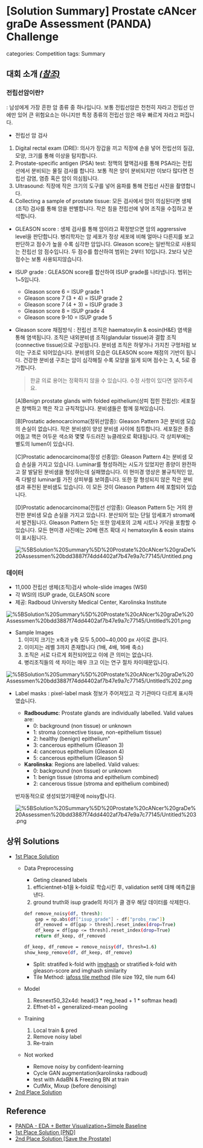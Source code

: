 # [Solution Summary] Prostate cANcer graDe Assessment (PANDA) Challenge

categories: Competition
tags: Summary

## 대회 소개 *[(참조)](https://www.kaggle.com/rohitsingh9990/panda-eda-better-visualization-simple-baseline)*

### 전립선암이란?

: 남성에게 가장 흔한 암 종류 중 하나입니다. 보통 전립선암은 천천히 자라고 전립선 안에만 있어 큰 위험요소는 아니지만 특정 종류의 전립선 암은 매우 빠르게 자라고 퍼집니다.

- 전립선 암 검사
1. Digital rectal exam (DRE): 의사가 장갑을 끼고 직장에 손을 넣어 전립선의 질감, 모양, 크기를 통해 이상을 탐지합니다.
2. Prostate-specific antigen (PSA) test: 정맥의 혈액검사를 통해 PSA라는 전립선에서 분비되는 물질 검사를 합니다. 보통 적은 양이 분비되지만 이보다 많다면 전립선 감염, 염증 혹은 암이 의심됩니다.
3. Ultrasound: 직장에 작은 크기의 도구를 넣어 음파를 통해 전립선 사진을 촬영합니다.
4. Collecting a sample of prostate tissue: 모든 검사에서 암이 의심된다면 생체(조직) 검사를 통해 암을 판별합니다. 작은 침을 전립선에 넣어 조직을 수집하고 분석합니다.
- GLEASON score
: 생체 검사를 통해 암이라고 확정받으면 암의 aggrerssive level을 판단합니다. 병리학자는 암 세포가 정상 세포에 비해 얼마나 다른지를 보고 판단하고 점수가 높을 수록 심각한 암입니다.
Gleason score는 일반적으로 사용되는 전립선 암 점수입니다. 두 점수를 합산하여 범위는 2부터 10입니다. 2보다 낮은 점수는 보통 사용되지않습니다.
- ISUP grade
: GLEASON score를 합산하여 ISUP grade를 나타냅니다. 범위는 1~5입니다.
    - Gleason score 6 = ISUP grade 1
    - Gleason score 7 (3 + 4) = ISUP grade 2
    - Gleason score 7 (4 + 3) = ISUP grade 3
    - Gleason score 8 = ISUP grade 4
    - Gleason score 9-10 = ISUP grade 5
- Gleason score 채점방식
: 전립선 조직은 haematoxylin & eosin(H&E) 염색을 통해 염색됩니다. 조직은 내외분비샘 조직(glandular tissue)과 결합 조직(connective tissue)으로 구성됩니다.
분비샘 조직은 하얗거나 가지친 구멍처럼 보이는 구조로 되어있습니다. 분비샘의 모습은 GLEASON score 채점의 기반이 됩니다. 건강한 분비샘 구조는 암이 심각해질 수록 모양을 잃게 되며 점수는 3, 4, 5로 증가합니다.

    > 한글 의료 용어는 정확하지 않을 수 있습니다. 수정 사항이 있다면 알려주세요.

    [A]Benign prostate glands with folded epithelium(상피 접힌 전립선): 세포질은 창백하고 핵은 작고 규칙적입니다. 분비샘들은 함께 뭉쳐있습니다.

    [B]Prostatic adenocarcinoma(정위선암종): Gleason Pattern 3은 분비샘 모습의 손실이 없습니다. 작은 분비샘이 양성 분비샘 사이에 침투합니다. 세포질은 종종 어둡고 핵은 어두운 색소와 몇몇 두드러진 뉴클레오로 확대됩니다. 각 상피부에는 별도의 lumen이 있습니다.

    [C]Prostatic adenocarcinoma(정성 선종암): Gleason Pattern 4는 분비샘 모습 손실을 가지고 있습니다. Luminar를 형성하려는 시도가 있었지만 종양이 완전하고 잘 발달된 분비샘을 형성하는데 실패했습니다. 이 현미경 영상은 불규칙적인 암, 즉 다발성 luminar를 가진 상피부를 보여줍니다. 또한 잘 형성되지 않은 작은 분비샘과 퓨전된 분비샘도 있습니다. 이 모든 것이 Gleason Pattern 4에 포함되어 있습니다.

    [D]Prostatic adenocarcinoma(전립선 선암종): Gleason Pattern 5는 거의 완전한 분비샘 모습 손실을 가지고 있습니다. 분산되어 있는 단일 암세포가 stroma에서 발견됩니다. Gleason Pattern 5는 또한 암세포의 고체 시트나 가닥을 포함할 수 있습니다. 모든 현미경 사진에는 20배 렌즈 확대 시 hematoxylin & eosin stains이 표시됩니다.

    ![%5BSolution%20Summary%5D%20Prostate%20cANcer%20graDe%20Assessmen%20bdd3887f74dd4402af7b47e9a7c77145/Untitled.png](%5BSolution%20Summary%5D%20Prostate%20cANcer%20graDe%20Assessmen%20bdd3887f74dd4402af7b47e9a7c77145/Untitled.png)

### 데이터

- 11,000 전립선 생체(조직)검사 whole-slide images (WSI)
- 각 WSI의 ISUP grade, GLEASON score
- 제공: Radboud University Medical Center, Karolinska Institute

![%5BSolution%20Summary%5D%20Prostate%20cANcer%20graDe%20Assessmen%20bdd3887f74dd4402af7b47e9a7c77145/Untitled%201.png](%5BSolution%20Summary%5D%20Prostate%20cANcer%20graDe%20Assessmen%20bdd3887f74dd4402af7b47e9a7c77145/Untitled%201.png)

- Sample Images
    1. 이미지 크기는 x축과 y축 모두 5,000~40,000 px 사이로 큽니다.
    2. 이미지는 레벨 3까지 존재합니다 (1배, 4배, 16배 축소)
    3. 조직은 서로 다르게 회전되어있고 이에 큰 의미는 없습니다.
    4. 병리조직들의 색 차이는 매우 크고 이는 연구 절차 차이때문입니다. 

![%5BSolution%20Summary%5D%20Prostate%20cANcer%20graDe%20Assessmen%20bdd3887f74dd4402af7b47e9a7c77145/Untitled%202.png](%5BSolution%20Summary%5D%20Prostate%20cANcer%20graDe%20Assessmen%20bdd3887f74dd4402af7b47e9a7c77145/Untitled%202.png)

- Label masks
: pixel-label mask 정보가 주어져있고 각 기관마다 다르게 표시하였습니다.
    - **Radboudumc**: Prostate glands are individually labelled. Valid values are:
        - 0: background (non tissue) or unknown
        - 1: stroma (connective tissue, non-epithelium tissue)
        - 2: healthy (benign) epithelium"
        - 3: cancerous epithelium (Gleason 3)
        - 4: cancerous epithelium (Gleason 4)
        - 5: cancerous epithelium (Gleason 5)
    - **Karolinska**: Regions are labelled. Valid values:
        - 0: background (non tissue) or unknown
        - 1: benign tissue (stroma and epithelium combined)
        - 2: cancerous tissue (stroma and epithelium combined)

    반자동적으로 생성되었기때문에 noisy합니다.

    ![%5BSolution%20Summary%5D%20Prostate%20cANcer%20graDe%20Assessmen%20bdd3887f74dd4402af7b47e9a7c77145/Untitled%203.png](%5BSolution%20Summary%5D%20Prostate%20cANcer%20graDe%20Assessmen%20bdd3887f74dd4402af7b47e9a7c77145/Untitled%203.png)

## 상위 Solutions

- [1st Place Solution](https://www.kaggle.com/c/prostate-cancer-grade-assessment/discussion/169143)
    - Data Preprocessing
        - Geting cleaned labels
        1. efficientnet-b1을 k-fold로 학습시킨 후, validation set에 대해 예측값을 낸다.
        2. ground truth와 isup grade의 차이가 클 경우 해당 데이터를 삭제한다.

        ```bash
        def remove_noisy(df, thresh):
            gap = np.abs(df["isup_grade"] - df["probs_raw"])
            df_removed = df[gap > thresh].reset_index(drop=True)
            df_keep = df[gap <= thresh].reset_index(drop=True)
            return df_keep, df_removed

        df_keep, df_remove = remove_noisy(df, thresh=1.6)
        show_keep_remove(df, df_keep, df_remove)
        ```

        - Split: stratifed k-fold with [imghash](https://www.kaggle.com/yukkyo/imagehash-to-detect-duplicate-images-and-grouping) or stratified k-fold with gleason-score and imghash similarity
        - Tile Method: [iafoss tile method](https://www.kaggle.com/iafoss/panda-concat-tile-pooling-starter-0-79-lb) (tile size 192, tile num 64)
    - Model
        1. Resnext50_32x4d: head(3 * reg_head + 1 * softmax head)
        2. Effnet-b1 + generalized-mean pooling
    - Training
        1. Local train & pred
        2. Remove noisy label
        3. Re-train
    - Not worked
        - Remove noisy by confident-learning
        - Cycle GAN augmentation(karolinska radboud)
        - test with AdaBN & Freezing BN at train
        - CutMix, Mixup (before denoising)
- [2nd Place Solution](https://www.kaggle.com/c/prostate-cancer-grade-assessment/discussion/169108)

## Reference

- [PANDA - EDA + Better Visualization+Simple Baseline](https://www.kaggle.com/rohitsingh9990/panda-eda-better-visualization-simple-baseline)
- [1st Place Solution [PND]](https://www.kaggle.com/c/prostate-cancer-grade-assessment/discussion/169143)
- [2nd Place Solution [Save the Prostate]](https://www.kaggle.com/c/prostate-cancer-grade-assessment/discussion/169108)